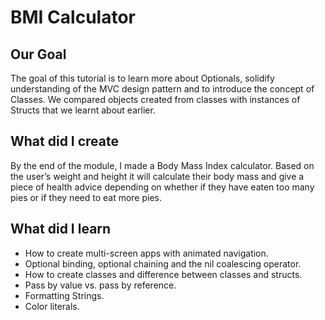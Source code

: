 #  BMI Calculator

## Our Goal

The goal of this tutorial is to learn more about Optionals, solidify understanding of the MVC design pattern and to introduce the concept of Classes. We compared objects created from classes with instances of Structs that we learnt about earlier.

## What did I create

By the end of the module, I made a Body Mass Index calculator. Based on the user’s weight and height it will calculate their body mass and give a piece of health advice depending on whether if they have eaten too many pies or if they need to eat more pies.

## What did I learn

* How to create multi-screen apps with animated navigation.
* Optional binding, optional chaining and the nil coalescing operator.
* How to create classes and difference between classes and structs. 
* Pass by value vs. pass by reference. 
* Formatting Strings. 
* Color literals.

